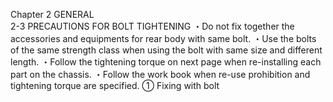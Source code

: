 Chapter 2
GENERAL  
2-3 PRECAUTIONS FOR BOLT TIGHTENING
・Do not fix together the accessories and equipments for rear body with same bolt.
・Use the bolts of the same strength class when using the bolt with same size and different
length.
・Follow the tightening torque on next page when re-installing each part on the chassis.
・Follow the work book when re-use prohibition and tightening torque are specified.
① Fixing with bolt